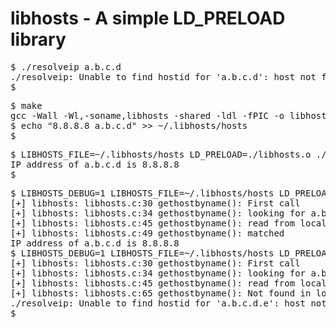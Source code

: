 libhosts - A simple LD_PRELOAD library
===============================

<pre>
$ ./resolveip a.b.c.d
./resolveip: Unable to find hostid for 'a.b.c.d': host not found
$
</pre>

<pre>
$ make
gcc -Wall -Wl,-soname,libhosts -shared -ldl -fPIC -o libhosts.o libhosts.c
$ echo "8.8.8.8 a.b.c.d" >> ~/.libhosts/hosts
$
</pre>

<pre>
$ LIBHOSTS_FILE=~/.libhosts/hosts LD_PRELOAD=./libhosts.o ./resolveip a.b.c.d
IP address of a.b.c.d is 8.8.8.8
$
</pre>

<pre>
$ LIBHOSTS_DEBUG=1 LIBHOSTS_FILE=~/.libhosts/hosts LD_PRELOAD=./libhosts.o ./resolveip a.b.c.d
[+] libhosts: libhosts.c:30 gethostbyname(): First call
[+] libhosts: libhosts.c:34 gethostbyname(): looking for a.b.c.d
[+] libhosts: libhosts.c:45 gethostbyname(): read from local host a.b.c.d -> 8.8.8.8
[+] libhosts: libhosts.c:49 gethostbyname(): matched
IP address of a.b.c.d is 8.8.8.8
$ LIBHOSTS_DEBUG=1 LIBHOSTS_FILE=~/.libhosts/hosts LD_PRELOAD=./libhosts.o ./resolveip a.b.c.d.e
[+] libhosts: libhosts.c:30 gethostbyname(): First call
[+] libhosts: libhosts.c:34 gethostbyname(): looking for a.b.c.d.e
[+] libhosts: libhosts.c:45 gethostbyname(): read from local host a.b.c.d -> 8.8.8.8
[+] libhosts: libhosts.c:65 gethostbyname(): Not found in local hosts file
./resolveip: Unable to find hostid for 'a.b.c.d.e': host not found
$ 
</pre>
